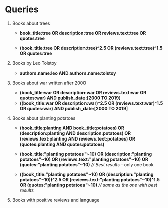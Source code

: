 # Queries

1. Books about trees
    
    * **book_title:tree OR description:tree OR reviews.text:tree OR quotes:tree**

    * **(book_title:tree OR description:tree)^2.5 OR (reviews.text:tree)^1.5 OR quotes:tree**

2. Books by Leo Tolstoy
    * **authors.name:leo AND authors.name:tolstoy**

3. Books about war written after 2000
    * **(book_title:war OR description:war OR reviews.text:war OR quotes:war) AND publish_date:[2000 TO 2019]**
    * **((book_title:war OR description:war)^2.5 OR (reviews.text:war)^1.5 OR quotes:war) AND publish_date:[2000 TO 2019]**

4. Books about planting potatoes
    * **(book_title:planting AND book_title:potatoes) OR (description:planting AND description:potatoes) OR (reviews.text:planting AND reviews.text:potatoes) OR (quotes:planting AND quotes:potatoes)**
    * **(book_title:"planting potatoes"~10) OR (description:"planting potatoes"~10) OR (reviews.text:"planting potatoes"~10) OR (quotes:"planting potatoes"~10)** *// Best results* - only one book

    * **((book_title:"planting potatoes"~10) OR (description:"planting potatoes"~10))^2.5 OR (reviews.text:"planting potatoes"~10)^1.5 OR (quotes:"planting potatoes"~10)** *// same as the one with best results*

5. Books with positive reviews and language